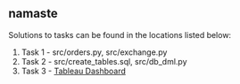 ## namaste
Solutions to tasks can be found in the locations listed below:
1. Task 1 - src/orders.py, src/exchange.py
1. Task 2 - src/create_tables.sql, src/db_dml.py
1. Task 3 - [Tableau Dashboard](https://public.tableau.com/views/Q1Results/Sales?:language=en&:display_count=y&publish=yes&:origin=viz_share_link)
